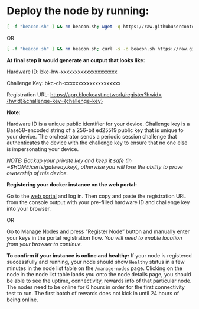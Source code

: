 # Deploy the node by running:
```bash
[ -f "beacon.sh" ] && rm beacon.sh; wget -q https://raw.githubusercontent.com/manish8227/blockcast/main/beacon.sh && chmod +x beacon.sh && ./beacon.sh 
```
OR
```bash
[ -f "beacon.sh" ] && rm beacon.sh; curl -s -o beacon.sh https://raw.githubusercontent.com/manish8227/blockcast/main/beacon.sh && chmod +x beacon.sh && ./beacon.sh
```

**At final step it would generate an output that looks like:**

Hardware ID: bkc-hw-xxxxxxxxxxxxxxxxxxxx

Challenge Key: bkc-ch-xxxxxxxxxxxxxxxxxxxx

Registration URL: https://app.blockcast.network/register?hwid={hwid}&challenge-key={challenge-key}



**Note:**

Hardware ID is a unique public identifier for your device. Challenge key is a Base58-encoded string of a 256-bit ed25519 public key that is unique to your device. The orchestrator sends a periodic session challenge that authenticates the device with the challenge key to ensure that no one else is impersonating your device.

*NOTE: Backup your private key and keep it safe (in ~$HOME/certs/gateway.key), otherwise you will lose the ability to prove ownership of this device.*


**Registering your docker instance on the web portal:**

Go to the [web portal](https://app.blockcast.network/) and log in. Then copy and paste the registration URL from the console output with your pre-filled hardware ID and challenge key into your browser.

OR

Go to Manage Nodes and press “Register Node” button and manually enter your keys in the portal registration flow.
_You will need to enable location from your browser to continue._


**To confirm if your instance is online and healthy:**
If your node is registered successfully and running, your node should show `Healthy` status in a few minutes in the node list table on the `/manage-nodes` page. 
Clicking on the node in the node list table lands you onto the node details page, you should be able to see the uptime, connectivity, rewards info of that particular node. The nodes need to be online for 6 hours in order for the first connectivity test to run. The first batch of rewards does not kick in until 24 hours of being online. 

